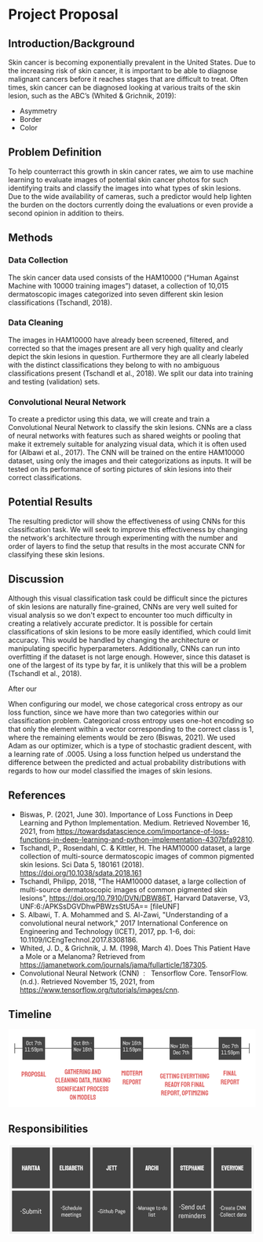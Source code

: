
# Project Proposal

## Introduction/Background
Skin cancer is becoming exponentially prevalent in the United States. Due to the increasing risk of skin cancer, it is important to be able to diagnose malignant cancers before it reaches stages that are difficult to treat. Often times, skin cancer can be diagnosed looking at various traits of the skin lesion, such as the ABC’s (Whited & Grichnik, 2019):  

* Asymmetry
* Border
* Color

## Problem Definition
To help counterract this growth in skin cancer rates, we aim to use machine learning to evaluate images of potential skin cancer photos for such identifying traits and classify the images into what types of skin lesions. Due to the wide availability of cameras, such a predictor would help lighten the burden on the doctors currently doing the evaluations or even provide a second opinion in addition to theirs.

## Methods

### Data Collection
The skin cancer data used consists of the HAM10000 (“Human Against Machine with 10000 training images”) dataset, a collection of 10,015 dermatoscopic images categorized into seven different skin lesion classifications (Tschandl, 2018).

### Data Cleaning
The images in HAM10000 have already been screened, filtered, and corrected so that the images present are all very high quality and clearly depict the skin lesions in question. Furthermore they are all clearly labeled with the distinct classifications they belong to with no ambiguous classifications present (Tschandl et al., 2018). We split our data into training and testing (validation) sets.

### Convolutional Neural Network
To create a predictor using this data, we will create and train a Convolutional Neural Network to classify the skin lesions. CNNs are a class of neural networks with features such as shared weights or pooling that make it extremely suitable for analyzing visual data, which it is often used for (Albawi et al., 2017). The CNN will be trained on the entire HAM10000 dataset, using only the images and their categorizations as inputs. It will be tested on its performance of sorting pictures of skin lesions into their correct classifications.

## Potential Results
The resulting predictor will show the effectiveness of using CNNs for this classification task. We will seek to improve this effectiveness by changing the network's architecture through experimenting with the number and order of layers to find the setup that results in the most accurate CNN for classifying these skin lesions.

## Discussion
Although this visual classification task could be difficult since the pictures of skin lesions are naturally fine-grained, CNNs are very well suited for visual analysis so we don't expect to encounter too much difficulty in creating a relatively accurate predictor. It is possible for certain classifications of skin lesions to be more easily identified, which could limit accuracy. This would be handled by changing the architecture or manipulating specific hyperparameters. Additionally, CNNs can run into overfitting if the dataset is not large enough. However, since this dataset is one of the largest of its type by far, it is unlikely that this will be a problem (Tschandl et al., 2018).

After our 

When configuring our model, we chose categorical cross entropy as our loss function, since we have more than two categories within our classification problem. Categorical cross entropy uses one-hot encoding so that only the element within a vector corresponding to the correct class is 1, where the remaining elements would be zero (Biswas, 2021). We used Adam as our optimizer, which is a type of stochastic gradient descent, with a learning rate of .0005. Using a loss function helped us understand the difference between the predicted and actual probability distributions with regards to how our model classified the images of skin lesions.

## References
* Biswas, P. (2021, June 30). Importance of Loss Functions in Deep Learning and Python Implementation. Medium. Retrieved November 16, 2021, from https://towardsdatascience.com/importance-of-loss-functions-in-deep-learning-and-python-implementation-4307bfa92810. 
* Tschandl, P., Rosendahl, C. & Kittler, H. The HAM10000 dataset, a large collection of multi-source dermatoscopic images of common pigmented skin lesions. Sci Data 5, 180161 (2018). https://doi.org/10.1038/sdata.2018.161
* Tschandl, Philipp, 2018, "The HAM10000 dataset, a large collection of multi-source dermatoscopic images of common pigmented skin lesions", https://doi.org/10.7910/DVN/DBW86T, Harvard Dataverse, V3, UNF:6:/APKSsDGVDhwPBWzsStU5A== [fileUNF]
* S. Albawi, T. A. Mohammed and S. Al-Zawi, "Understanding of a convolutional neural network," 2017 International Conference on Engineering and Technology (ICET), 2017, pp. 1-6, doi: 10.1109/ICEngTechnol.2017.8308186.
* Whited, J. D., & Grichnik, J. M. (1998, March 4). Does This Patient Have a Mole or a Melanoma? Retrieved from https://jamanetwork.com/journals/jama/fullarticle/187305. 
* Convolutional Neural Network (CNN) &nbsp;: &nbsp; Tensorflow Core. TensorFlow. (n.d.). Retrieved November 15, 2021, from https://www.tensorflow.org/tutorials/images/cnn. 

## Timeline
![timeline](/assets/timeline.png)

## Responsibilities
![responsibilities](/assets/responsibilities.PNG)
